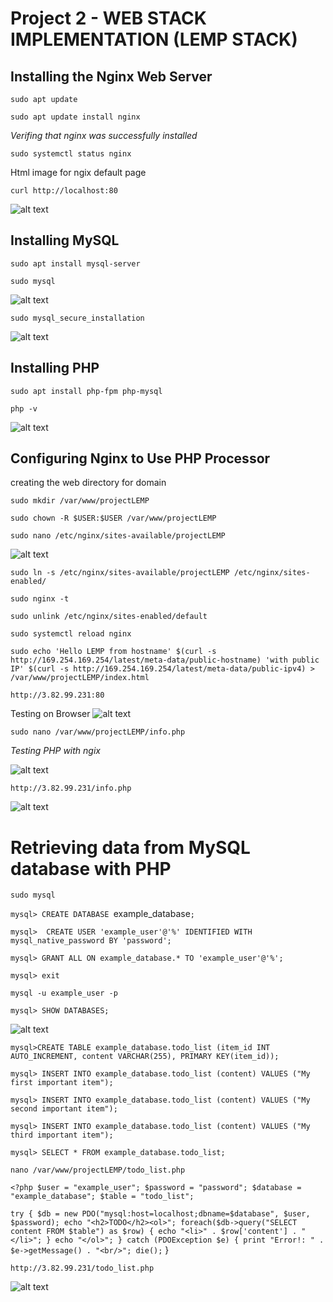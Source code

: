 # Project 2 - WEB STACK IMPLEMENTATION (LEMP STACK)

## Installing the Nginx Web Server


`sudo apt update`

`sudo apt update install nginx`


*Verifing that nginx was successfully installed*

`sudo systemctl status nginx`

Html image for ngix default page

`curl http://localhost:80`

![alt text](./Images/2%20-%20testing%20in%20browser.png/)


## **Installing MySQL**

`sudo apt install mysql-server`

`sudo mysql`

![alt text](./Images/3%20-%20connecting%20to%20mysql.png)


`sudo mysql_secure_installation`

![alt text](./Images/04%20-%20.png)


## **Installing PHP**

`sudo apt install php-fpm php-mysql`

`php -v`

![alt text](./Images/05%20-%20PHP%20Install.png)

## **Configuring Nginx to Use PHP Processor**

creating the web directory for domain

`sudo mkdir /var/www/projectLEMP`

`sudo chown -R $USER:$USER /var/www/projectLEMP`

`sudo nano /etc/nginx/sites-available/projectLEMP`

![alt text](./Images/06%20-%20writing%20into%20text%20editor.png)

`sudo ln -s /etc/nginx/sites-available/projectLEMP /etc/nginx/sites-enabled/`

`sudo nginx -t`

`sudo unlink /etc/nginx/sites-enabled/default`

`sudo systemctl reload nginx`

`sudo echo 'Hello LEMP from hostname' $(curl -s http://169.254.169.254/latest/meta-data/public-hostname) 'with public IP' $(curl -s http://169.254.169.254/latest/meta-data/public-ipv4) > /var/www/projectLEMP/index.html`


`http://3.82.99.231:80`


Testing on Browser
![alt text](./Images/08%20-%20testing%20on%20browser.png)


`sudo nano /var/www/projectLEMP/info.php`

*Testing PHP with ngix*

![alt text](./Images/09%20-.png)

`http://3.82.99.231/info.php`

![alt text](./Images/10%20-.png)


# **Retrieving data from MySQL database with PHP**

`sudo mysql`

`mysql> CREATE DATABASE `example_database`;`

`mysql>  CREATE USER 'example_user'@'%' IDENTIFIED WITH mysql_native_password BY 'password';`

`mysql> GRANT ALL ON example_database.* TO 'example_user'@'%';`

`mysql> exit`

`mysql -u example_user -p`

`mysql> SHOW DATABASES;`

![alt text](./Images/11-%20loged%20in%20to%20user%20DB.png)


`mysql>CREATE TABLE example_database.todo_list (item_id INT AUTO_INCREMENT, content VARCHAR(255), PRIMARY KEY(item_id));`

`mysql> INSERT INTO example_database.todo_list (content) VALUES ("My first important item");`

`mysql> INSERT INTO example_database.todo_list (content) VALUES ("My second important item");`

`mysql> INSERT INTO example_database.todo_list (content) VALUES ("My third important item");`

`mysql> SELECT * FROM example_database.todo_list;`

`nano /var/www/projectLEMP/todo_list.php`

`<?php
$user = "example_user";
$password = "password";
$database = "example_database";
$table = "todo_list";`


`try {
  $db = new PDO("mysql:host=localhost;dbname=$database", $user, $password);
  echo "<h2>TODO</h2><ol>";
  foreach($db->query("SELECT content FROM $table") as $row) {
    echo "<li>" . $row['content'] . "</li>";
  }
  echo "</ol>";
} catch (PDOException $e) {
    print "Error!: " . $e->getMessage() . "<br/>";
    die();`
}


`http://3.82.99.231/todo_list.php`

![alt text](./Images/12.%20.png)